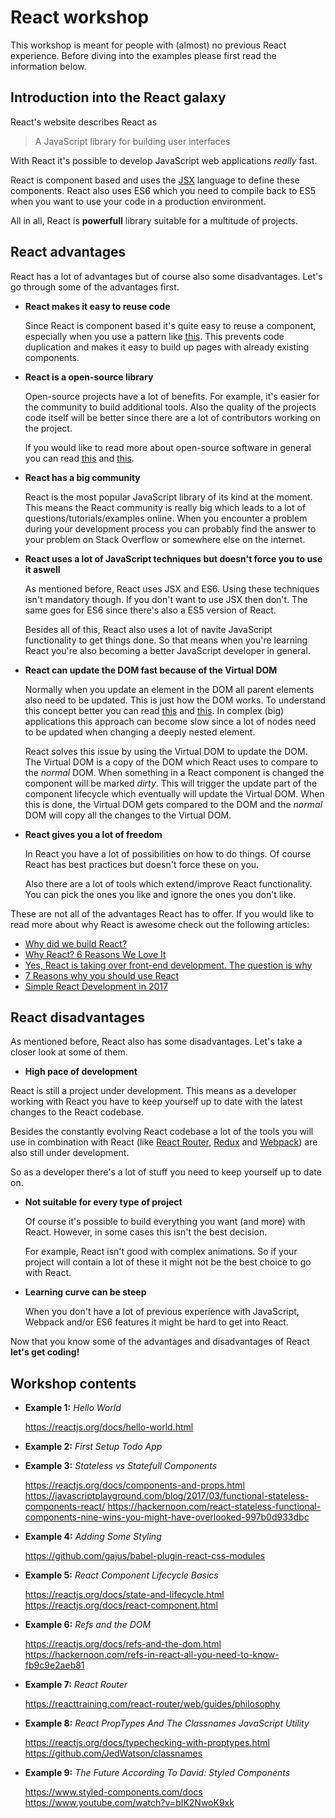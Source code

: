 # React workshop

This workshop is meant for people with (almost) no previous React experience. Before diving into the examples please first read the information below.

## Introduction into the React galaxy

React's website describes React as 

> A JavaScript library for building user interfaces

With React it's possible to develop JavaScript web applications *really* fast. 

React is component based and uses the [JSX](https://jsx.github.io/) language to define these components. React also uses ES6 which you need to compile back to ES5 when you want to use your code in a production environment.

All in all, React is **powerfull** library suitable for a multitude of projects.

## React advantages

React has a lot of advantages but of course also some disadvantages. Let's go through some of the advantages first.

- **React makes it easy to reuse code**

  Since React is component based it's quite easy to reuse a component, especially when you use a pattern like [this](https://medium.com/@dan_abramov/smart-and-dumb-components-7ca2f9a7c7d0). This prevents code duplication and makes it easy to build up pages with already existing components.

- **React is a open-source library**

  Open-source projects have a lot of benefits. For example, it's easier for the community to build additional tools. Also the quality of the projects code itself will be better since there are a lot of contributors working on the project.
  
  If you would like to read more about open-source software in general you can read [this](https://opensource.com/article/17/8/enterprise-open-source-advantages) and [this](https://www.zivtech.com/blog/benefits-open-source-software).

- **React has a big community**

  React is the most popular JavaScript library of its kind at the moment. This means the React community is really big which leads to a lot of questions/tutorials/examples online. When you encounter a problem during your development process you can probably find the answer to your problem on Stack Overflow or somewhere else on the internet.

- **React uses a lot of JavaScript techniques but doesn't force you to use it aswell**

  As mentioned before, React uses JSX and ES6. Using these techniques isn't mandatory though. If you don't want to use JSX then don't. The same goes for ES6 since there's also a ES5 version of React.

  Besides all of this, React also uses a lot of navite JavaScript functionality to get things done. So that means when you're learning React you're also becoming a better JavaScript developer in general.
  
- **React can update the DOM fast because of the Virtual DOM**

  Normally when you update an element in the DOM all parent elements also need to be updated. This is just how the DOM works. To understand this concept better you can read [this](https://developer.mozilla.org/en-US/docs/Introduction_to_Layout_in_Mozilla) and [this](http://taligarsiel.com/Projects/howbrowserswork1.htm#Parsing_general). In complex (big) applications this approach can become slow since a lot of nodes need to be updated when changing a deeply nested element.

  React solves this issue by using the Virtual DOM to update the DOM. The Virtual DOM is a copy of the DOM which React uses to compare to the *normal* DOM. When something in a React component is changed the component will be marked *dirty*. This will trigger the update part of the component lifecycle which eventually will update the Virtual DOM. When this is done, the Virtual DOM gets compared to the DOM and the *normal* DOM will copy all the changes to the Virtual DOM.
  
- **React gives you a lot of freedom**

  In React you have a lot of possibilities on how to do things. Of course React has best practices but doesn't force these on you. 

  Also there are a lot of tools which extend/improve React functionality. You can pick the ones you like and ignore the ones you don't like.
  
These are not all of the advantages React has to offer. If you would like to read more about why React is awesome check out the following articles:

- [Why did we build React?](https://reactjs.org/blog/2013/06/05/why-react.html)
- [Why React? 6 Reasons We Love It](https://blog.syncano.io/reactjs-reasons-why-part-1/)
- [Yes, React is taking over front-end development. The question is why](https://medium.freecodecamp.org/yes-react-is-taking-over-front-end-development-the-question-is-why-40837af8ab76)
- [7 Reasons why you should use React](https://stories.jotform.com/7-reasons-why-you-should-use-react-ad420c634247)
- [Simple React Development in 2017](https://hackernoon.com/simple-react-development-in-2017-113bd563691f)
  
## React disadvantages

As mentioned before, React also has some disadvantages. Let's take a closer look at some of them.

- **High pace of development**

 React is still a project under development. This means as a developer working with React you have to keep yourself up to date with the latest changes to the React codebase. 
 
 Besides the constantly evolving React codebase a lot of the tools you will use in combination with React (like [React Router](https://github.com/ReactTraining/react-router), [Redux](https://github.com/reactjs/redux) and [Webpack](https://webpack.js.org/)) are also still under development. 
 
 So as a developer there's a lot of stuff you need to keep yourself up to date on.
 
- **Not suitable for every type of project**
 
  Of course it's possible to build everything you want (and more) with React. However, in some cases this isn't the best decision.
  
  For example, React isn't good with complex animations. So if your project will contain a lot of these it might not be the best choice to go with React.
  
- **Learning curve can be steep**

  When you don't have a lot of previous experience with JavaScript, Webpack and/or ES6 features it might be hard to get into React.
  
Now that you know some of the advantages and disadvantages of React **let's get coding!**

## Workshop contents

- **Example 1:** *Hello World*

  https://reactjs.org/docs/hello-world.html
 
- **Example 2:** *First Setup Todo App*
- **Example 3:** *Stateless vs Statefull Components*

  https://reactjs.org/docs/components-and-props.html
  https://javascriptplayground.com/blog/2017/03/functional-stateless-components-react/
  https://hackernoon.com/react-stateless-functional-components-nine-wins-you-might-have-overlooked-997b0d933dbc
  
- **Example 4:** *Adding Some Styling*

  https://github.com/gajus/babel-plugin-react-css-modules
  
- **Example 5:** *React Component Lifecycle Basics*

  https://reactjs.org/docs/state-and-lifecycle.html
  https://reactjs.org/docs/react-component.html
  
- **Example 6:** *Refs and the DOM*
  
  https://reactjs.org/docs/refs-and-the-dom.html
  https://hackernoon.com/refs-in-react-all-you-need-to-know-fb9c9e2aeb81
  
- **Example 7:** *React Router*

  https://reacttraining.com/react-router/web/guides/philosophy
  
- **Example 8:** *React PropTypes And The Classnames JavaScript Utility*

  https://reactjs.org/docs/typechecking-with-proptypes.html
  https://github.com/JedWatson/classnames
  
- **Example 9:** *The Future According To David: Styled Components*

  https://www.styled-components.com/docs
  https://www.youtube.com/watch?v=bIK2NwoK9xk

